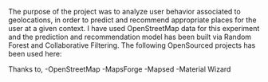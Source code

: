 The purpose of the project was to analyze user behavior associated to geolocations, in order to predict and recommend appropriate places for the user at a given context. I have used OpenStreetMap data for this experiment and the prediction and recommendation model has been built via Random Forest and Collaborative Filtering. The following OpenSourced projects has been used here:

Thanks to,
-OpenStreetMap
-MapsForge
-Mapsed
-Material Wizard 
